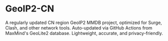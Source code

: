 # GeoIP2-CN
A regularly updated CN region GeoIP2 MMDB project, optimized for Surge, Clash, and other network tools. Auto-updated via GitHub Actions from MaxMind's GeoLite2 database. Lightweight, accurate, and privacy-friendly.
